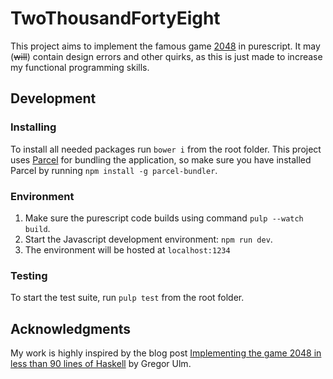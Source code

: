 # TwoThousandFortyEight
This project aims to implement the famous game [2048](https://en.wikipedia.org/wiki/2048_(video_game)) in purescript. It may (~~will~~) contain design errors and other quirks, as this is just made to increase my functional programming skills.

## Development
### Installing
To install all needed packages run `bower i` from the root folder. This project uses [Parcel](https://parceljs.org/) for bundling the application, so make sure you have installed Parcel by running `npm install -g parcel-bundler`.

### Environment
1. Make sure the purescript code builds using command `pulp --watch build`.
2. Start the Javascript development environment: `npm run dev`.
3. The environment will be hosted at `localhost:1234`

### Testing
To start the test suite, run `pulp test` from the root folder.

## Acknowledgments
My work is highly inspired by the blog post [Implementing the game 2048 in less than 90 lines of Haskell](http://gregorulm.com/2048-in-90-lines-haskell/) by Gregor Ulm.
